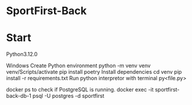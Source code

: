 # SportFirst-Back

# Start

Python3.12.0

Windows
Create Python environment
    python -m venv venv
    venv/Scripts/activate
    pip install poetry
Install dependencies
    cd venv
    pip install -r requirements.txt
Run python interpretor with terminal py<file.py>



docker ps to check if PostgreSQL is running.
docker exec -it sportfirst-back-db-1 psql -U postgres -d sportfirst

